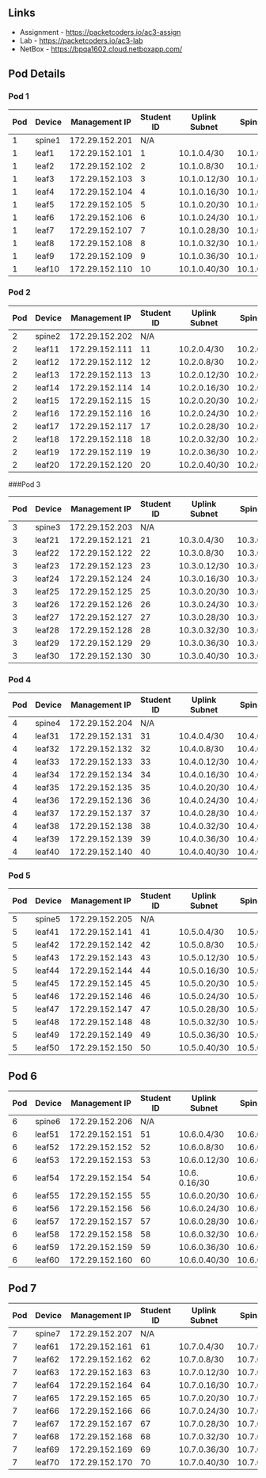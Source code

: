 
## Links

- Assignment - https://packetcoders.io/ac3-assign 
- Lab - https://packetcoders.io/ac3-lab
- NetBox - https://bpqa1602.cloud.netboxapp.com/

## Pod Details

### Pod 1

| Pod | Device   | Management IP   | Student ID   | Uplink Subnet  | Spine IP | Leaf IP | 
|----------|-----------------|--------------| ---------------| -----------| ----|----|
| 1 | spine1   | 172.29.152.201  | N/A          |              |           |          
| 1 | leaf1    | 172.29.152.101  | 1          | 10.1.0.4/30  | 10.1.0.5  | 10.1.0.6
| 1 | leaf2    | 172.29.152.102  | 2          | 10.1.0.8/30  | 10.1.0.9  | 10.1.0.10
| 1 | leaf3    | 172.29.152.103  | 3          | 10.1.0.12/30 | 10.1.0.13 | 10.1.0.14
| 1 | leaf4    | 172.29.152.104  | 4          | 10.1.0.16/30 | 10.1.0.17 | 10.1.0.18
| 1 | leaf5    | 172.29.152.105  | 5          | 10.1.0.20/30 | 10.1.0.21 | 10.1.0.22
| 1 | leaf6    | 172.29.152.106  | 6          | 10.1.0.24/30 | 10.1.0.25 | 10.1.0.26
| 1 | leaf7    | 172.29.152.107  | 7          | 10.1.0.28/30 | 10.1.0.29 | 10.1.0.30
| 1 | leaf8    | 172.29.152.108  | 8          | 10.1.0.32/30 | 10.1.0.33 | 10.1.0.34
| 1 | leaf9    | 172.29.152.109  | 9          | 10.1.0.36/30 | 10.1.0.37 | 10.1.0.38
| 1 | leaf10   | 172.29.152.110  | 10          | 10.1.0.40/30 | 10.1.0.41 | 10.1.0.42

### Pod 2

| Pod | Device   | Management IP   | Student ID   | Uplink Subnet  | Spine IP | Leaf IP | 
|----------|-----------------|--------|------| ---------------| -----------| --------|
| 2 | spine2   | 172.29.152.202  | N/A          |              |           |          
| 2 | leaf11   | 172.29.152.111  | 11          | 10.2.0.4/30 | 10.2.0.5 | 10.2.0.6
| 2 | leaf12   | 172.29.152.112  | 12          | 10.2.0.8/30 | 10.2.0.9 | 10.2.0.10
| 2 | leaf13   | 172.29.152.113  | 13          | 10.2.0.12/30 | 10.2.0.13 | 10.2.0.14
| 2 | leaf14   | 172.29.152.114  | 14          | 10.2.0.16/30 | 10.2.0.17 | 10.2.0.18
| 2 | leaf15   | 172.29.152.115  | 15          | 10.2.0.20/30 | 10.2.0.21 | 10.2.0.22
| 2 | leaf16   | 172.29.152.116  | 16          | 10.2.0.24/30 | 10.2.0.25 | 10.2.0.26
| 2 | leaf17   | 172.29.152.117  | 17          | 10.2.0.28/30 | 10.2.0.29 | 10.2.0.30
| 2 | leaf18   | 172.29.152.118  | 18          | 10.2.0.32/30 | 10.2.0.33 | 10.2.0.34
| 2 | leaf19   | 172.29.152.119  | 19          | 10.2.0.36/30 | 10.2.0.37 | 10.2.0.38
| 2 | leaf20   | 172.29.152.120  | 20          | 10.2.0.40/30 | 10.2.0.41 | 10.2.0.42

###Pod 3

| Pod | Device   | Management IP   | Student ID   | Uplink Subnet  | Spine IP | Leaf IP | 
|----------|-----------------|-----------|---| ---------------| -----------| --------|
| 3 | spine3   | 172.29.152.203  | N/A          |              |           |          
| 3 | leaf21   | 172.29.152.121  | 21          | 10.3.0.4/30 | 10.3.0.5 | 10.3.0.6
| 3 | leaf22   | 172.29.152.122  | 22          | 10.3.0.8/30 | 10.3.0.9 | 10.3.0.10
| 3 | leaf23   | 172.29.152.123  | 23          | 10.3.0.12/30 | 10.3.0.13 | 10.3.0.14
| 3 | leaf24   | 172.29.152.124  | 24          | 10.3.0.16/30 | 10.3.0.17 | 10.3.0.18
| 3 | leaf25   | 172.29.152.125  | 25          | 10.3.0.20/30 | 10.3.0.21 | 10.3.0.22
| 3 | leaf26   | 172.29.152.126  | 26          | 10.3.0.24/30 | 10.3.0.25 | 10.3.0.26
| 3 | leaf27   | 172.29.152.127  | 27          | 10.3.0.28/30 | 10.3.0.29 | 10.3.0.30
| 3 | leaf28   | 172.29.152.128  | 28          | 10.3.0.32/30 | 10.3.0.33 | 10.3.0.34
| 3 | leaf29   | 172.29.152.129  | 29          | 10.3.0.36/30 | 10.3.0.37 | 10.3.0.38
| 3 | leaf30   | 172.29.152.130  | 30          | 10.3.0.40/30 | 10.3.0.41 | 10.3.0.42

### Pod 4

| Pod | Device   | Management IP   | Student ID   | Uplink Subnet  | Spine IP | Leaf IP | 
|----------|-----------------|-----------|---| ---------------| -----------| --------|
| 4 | spine4   | 172.29.152.204  | N/A          |              |           |          
| 4 | leaf31   | 172.29.152.131  | 31          | 10.4.0.4/30 | 10.4.0.5 | 10.4.0.6
| 4 | leaf32   | 172.29.152.132  | 32          | 10.4.0.8/30 | 10.4.0.9 | 10.4.0.10
| 4 | leaf33   | 172.29.152.133  | 33          | 10.4.0.12/30 | 10.4.0.13 | 10.4.0.14
| 4 | leaf34   | 172.29.152.134  | 34          | 10.4.0.16/30 | 10.4.0.17 | 10.4.0.18
| 4 | leaf35   | 172.29.152.135  | 35          | 10.4.0.20/30 | 10.4.0.21 | 10.4.0.22
| 4 | leaf36   | 172.29.152.136  | 36          | 10.4.0.24/30 | 10.4.0.25 | 10.4.0.26
| 4 | leaf37   | 172.29.152.137  | 37          | 10.4.0.28/30 | 10.4.0.29 | 10.4.0.30
| 4 | leaf38   | 172.29.152.138  | 38          | 10.4.0.32/30 | 10.4.0.33 | 10.4.0.34
| 4 | leaf39   | 172.29.152.139  | 39          | 10.4.0.36/30 | 10.4.0.37 | 10.4.0.38
| 4 | leaf40   | 172.29.152.140  | 40          | 10.4.0.40/30 | 10.4.0.41 | 10.4.0.42

### Pod 5

| Pod | Device   | Management IP   | Student ID   | Uplink Subnet  | Spine IP | Leaf IP | 
|----------|-----------------|-----------|---| ---------------| -----------| --------|
| 5 | spine5   | 172.29.152.205  | N/A          |              |           |          
| 5 | leaf41   | 172.29.152.141  | 41          | 10.5.0.4/30 | 10.5.0.5 | 10.5.0.6
| 5 | leaf42   | 172.29.152.142  | 42          | 10.5.0.8/30 | 10.5.0.9 | 10.5.0.10
| 5 | leaf43   | 172.29.152.143  | 43          | 10.5.0.12/30 | 10.5.0.13 | 10.5.0.14
| 5 | leaf44   | 172.29.152.144  | 44          | 10.5.0.16/30 | 10.5.0.17 | 10.5.0.18
| 5 | leaf45   | 172.29.152.145  | 45          | 10.5.0.20/30 | 10.5.0.21 | 10.5.0.22
| 5 | leaf46   | 172.29.152.146  | 46          | 10.5.0.24/30 | 10.5.0.25 | 10.5.0.26
| 5 | leaf47   | 172.29.152.147  | 47          | 10.5.0.28/30 | 10.5.0.29 | 10.5.0.30
| 5 | leaf48   | 172.29.152.148  | 48          | 10.5.0.32/30 | 10.5.0.33 | 10.5.0.34
| 5 | leaf49   | 172.29.152.149  | 49          | 10.5.0.36/30 | 10.5.0.37 | 10.5.0.38
| 5 | leaf50   | 172.29.152.150  | 50          | 10.5.0.40/30 | 10.5.0.41 | 10.5.0.42

## Pod 6

| Pod | Device   | Management IP   | Student ID   | Uplink Subnet  | Spine IP | Leaf IP | 
|----------|-----------------|----------|----| ---------------| -----------| --------|
| 6 | spine6   | 172.29.152.206  | N/A          |              |           |          
| 6 | leaf51   | 172.29.152.151  | 51          | 10.6.0.4/30 | 10.6.0.5 | 10.6.0.6
| 6 | leaf52   | 172.29.152.152  | 52          | 10.6.0.8/30 | 10.6.0.9 | 10.6.0.10
| 6 | leaf53   | 172.29.152.153  | 53          | 10.6.0.12/30 | 10.6.0.13 | 10.6.0.14
| 6 | leaf54   | 172.29.152.154  | 54          | 10.6. 0.16/30 | 10.6.0.17 | 10.6.0.18
| 6 | leaf55   | 172.29.152.155  | 55          | 10.6.0.20/30 | 10.6.0.21 | 10.6.0.22
| 6 | leaf56   | 172.29.152.156  | 56          | 10.6.0.24/30 | 10.6.0.25 | 10.6.0.26
| 6 | leaf57   | 172.29.152.157  | 57          | 10.6.0.28/30 | 10.6.0.29 | 10.6.0.30
| 6 | leaf58   | 172.29.152.158  | 58          | 10.6.0.32/30 | 10.6.0.33 | 10.6.0.34
| 6 | leaf59   | 172.29.152.159  | 59          | 10.6.0.36/30 | 10.6.0.37 | 10.6.0.38
| 6 | leaf60   | 172.29.152.160  | 60          | 10.6.0.40/30 | 10.6.0.41 | 10.6.0.42
## Pod 7

| Pod | Device   | Management IP   | Student ID   | Uplink Subnet  | Spine IP | Leaf IP | 
|----------|-----------------|----------|----| ---------------| -----------| --------|
| 7 | spine7   | 172.29.152.207  | N/A          |              |           |          
| 7 | leaf61   | 172.29.152.161  | 61          | 10.7.0.4/30 | 10.7.0.5 | 10.7.0.6
| 7 | leaf62   | 172.29.152.162  | 62          | 10.7.0.8/30 | 10.7.0.9 | 10.7.0.10
| 7 | leaf63   | 172.29.152.163  | 63          | 10.7.0.12/30 | 10.7.0.13 | 10.7.0.14
| 7 | leaf64   | 172.29.152.164  | 64          | 10.7.0.16/30 | 10.7.0.17 | 10.7.0.18
| 7 | leaf65   | 172.29.152.165  | 65          | 10.7.0.20/30 | 10.7.0.21 | 10.7.0.22
| 7 | leaf66   | 172.29.152.166  | 66          | 10.7.0.24/30 | 10.7.0.25 | 10.7.0.26
| 7 | leaf67   | 172.29.152.167  | 67          | 10.7.0.28/30 | 10.7.0.29 | 10.7.0.30
| 7 | leaf68   | 172.29.152.168  | 68          | 10.7.0.32/30 | 10.7.0.33 | 10.7.0.34
| 7 | leaf69   | 172.29.152.169  | 69          | 10.7.0.36/30 | 10.7.0.37 | 10.7.0.38
| 7 | leaf70   | 172.29.152.170  | 70          | 10.7.0.40/30 | 10.7.0.41 | 10.7.0.42

